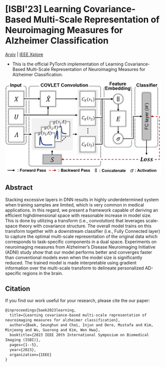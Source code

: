 # [ISBI'23] Learning Covariance-Based Multi-Scale Representation of Neuroimaging Measures for Alzheimer Classification

[Arxiv](https://arxiv.org/abs/2503.01232v1) | [IEEE Xplore](https://ieeexplore.ieee.org/document/10230493)

- This is the official PyTorch implementation of Learning Covariance-Based Multi-Scale Representation of Neuroimaging Measures for Alzheimer Classification.

![overview](overview.PNG)

## Abstract
Stacking excessive layers in DNN results in highly underdetermined system when training samples are limited, which is very common in medical applications. In this regard, we present a framework capable of deriving an efficient highdimensional space with reasonable increase in model size. This is done by utilizing a transform (i.e., convolution) that leverages scale-space theory with covariance structure. The overall model trains on this transform together with a downstream classifier (i.e., Fully Connected layer) to capture the optimal multi-scale representation of the original data which corresponds to task-specific components in a dual space. Experiments on neuroimaging measures from Alzheimer’s Disease Neuroimaging Initiative (ADNI) study show that our model performs better and converges faster than conventional models even when the model size is significantly reduced. The trained model is made interpretable using gradient information over the multi-scale transform to delineate personalized AD-specific regions in the brain.

## Citation
If you find our work useful for your research, please cite the our paper:
```
@inproceedings{baek2023learning,
  title={Learning covariance-based multi-scale representation of neuroimaging measures for alzheimer classification},
  author={Baek, Seunghun and Choi, Injun and Dere, Mustafa and Kim, Minjeong and Wu, Guorong and Kim, Won Hwa},
  booktitle={2023 IEEE 20th International Symposium on Biomedical Imaging (ISBI)},
  pages={1--5},
  year={2023},
  organization={IEEE}
}
```
